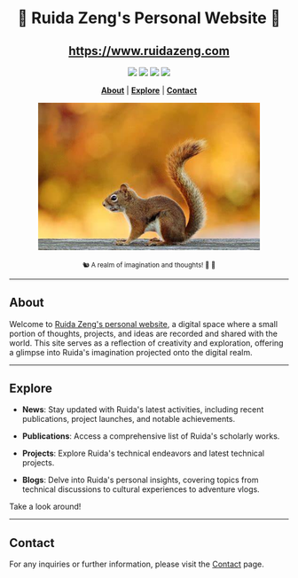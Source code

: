 <div align="center">

# 🐻 Ruida Zeng's Personal Website 🐾 
## https://www.ruidazeng.com

<a href='https://www.ruidazeng.com'><img src='https://img.shields.io/badge/Website-Visit-gold'></a>
<a href='https://ruidazeng.github.io'><img src='https://img.shields.io/badge/GitHub%20Pages-Deployment-blue?logo=github'></a>
<a href='mailto:ruida.zeng@vanderbilt.edu'><img src='https://img.shields.io/badge/Contact-Email-red'></a>
<a href='https://www.ruidazeng.com/contact.html'><img src='https://img.shields.io/badge/Contact-Visit%20Page-orange'></a>

[**About**](#about) | [**Explore**](#explore) | [**Contact**](#contact)

<img src="images/squirrel.jpg" alt="Squirrel" width="400"/>
<p><small>🐿️ A realm of imagination and thoughts! 🌰 🍂 </small></p>
</div>

---

## About

Welcome to [Ruida Zeng's personal website](https://www.ruidazeng.com), a digital space where a small portion of thoughts, projects, and ideas are recorded and shared with the world. This site serves as a reflection of creativity and exploration, offering a glimpse into Ruida's imagination projected onto the digital realm. 

---

## Explore

- **News**: Stay updated with Ruida's latest activities, including recent publications, project launches, and notable achievements.

- **Publications**: Access a comprehensive list of Ruida's scholarly works.
  
- **Projects**: Explore Ruida's technical endeavors and latest technical projects.

- **Blogs**: Delve into Ruida's personal insights, covering topics from technical discussions to cultural experiences to adventure vlogs.

Take a look around!

---

## Contact

For any inquiries or further information, please visit the [Contact](https://www.ruidazeng.com/contact.html) page. 
